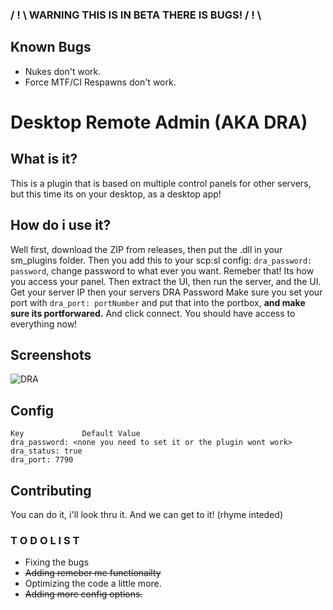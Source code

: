 ### / ! \ WARNING THIS IS IN BETA THERE IS BUGS! / ! \
## Known Bugs
- Nukes don't work.
- Force MTF/CI Respawns don't work.

# Desktop Remote Admin (AKA DRA)
## What is it?
This is a plugin that is based on multiple control panels for other servers, but this time its on your desktop, as a desktop app!

## How do i use it?
Well first, download the ZIP from releases, then put the .dll in your sm_plugins folder. Then you add this to your scp:sl config:
`dra_password: password`, change password to what ever you want. Remeber that! Its how you access your panel.
Then extract the UI, then run the server, and the UI. Get your server IP then your servers DRA Password Make sure you set your port with `dra_port: portNumber` and put that into the portbox, **and make sure its portforwared.** And click connect. You should have access to everything now!

## Screenshots
![DRA](https://i.imgur.com/VdKslYw.png "Main UI")

## Config
```
Key             Default Value
dra_password: <none you need to set it or the plugin wont work>
dra_status: true
dra_port: 7790
```

## Contributing
You can do it, i'll look thru it. And we can get to it! (rhyme inteded)

### T O D O  L I S T
- Fixing the bugs
- ~~Adding remeber me functionailty~~
- Optimizing the code a little more.
- ~~Adding more config options.~~

